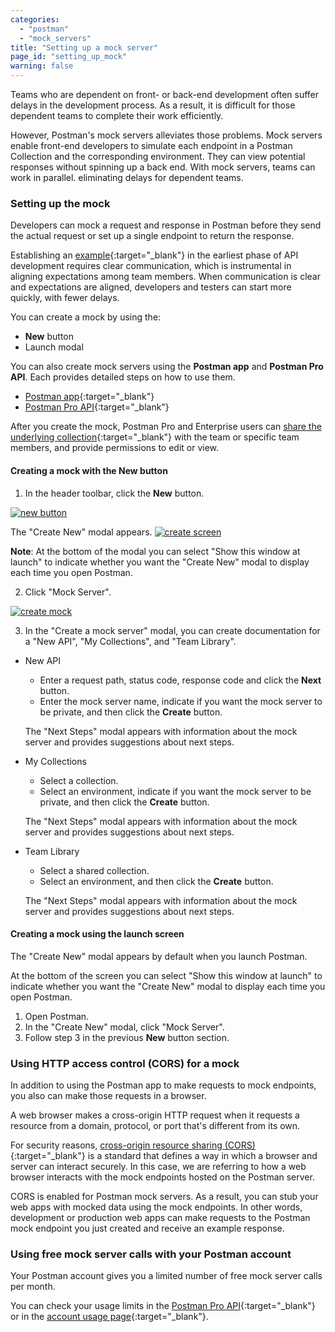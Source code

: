 ```yaml
---
categories:
  - "postman"
  - "mock_servers"
title: "Setting up a mock server"
page_id: "setting_up_mock"
warning: false
---
```


Teams who are dependent on front- or back-end development often suffer delays in the development process. As a result, it is difficult for those dependent teams to complete their work efficiently.  

However, Postman's mock servers alleviates those problems. Mock servers enable front-end developers to simulate each endpoint in a Postman Collection and the corresponding environment. They can view potential responses without spinning up a back end. With mock servers, teams can work in parallel. eliminating delays for dependent teams.

### Setting up the mock

Developers can mock a request and response in Postman before they send the actual request or set up a single endpoint to return the response. 

Establishing an [example](/docs/postman/collections/examples){:target="_blank"} in the earliest phase of API development requires clear communication, which is instrumental in aligning expectations among team members. When communication is clear and expectations are aligned, developers and testers can start more quickly, with fewer delays.


You can create a mock by using the: 

  * **New** button
  *  Launch modal 

  
You can also create mock servers using the **Postman app** and **Postman Pro API**. Each provides detailed steps on how to use them.

* [Postman app](/docs/postman/mock_servers/mocking_with_examples){:target="_blank"} 
* [Postman Pro API](/docs/postman/mock_servers/mock_with_api){:target="_blank"}


After you create the mock, Postman Pro and Enterprise users can [share the underlying collection](/docs/postman/team_library/sharing#sharing-collections){:target="_blank"} with the team or specific team members, and provide permissions to edit or view.


#### Creating a mock with the New button

1. In the header toolbar, click the **New** button.

[![new button](https://s3.amazonaws.com/postman-static-getpostman-com/postman-docs/HeaderToolBar.png)](https://s3.amazonaws.com/postman-static-getpostman-com/postman-docs/HeaderToolBar.png)

The "Create New" modal appears.
[![create screen](https://s3.amazonaws.com/postman-static-getpostman-com/postman-docs/create_new_screen.png)](https://s3.amazonaws.com/postman-static-getpostman-com/postman-docs/create_new_screen.png)

**Note**: At the bottom of the modal you can select "Show this window at launch" to indicate whether you want the "Create New" modal to display each time you open Postman.

<ol start="2">
  <li>Click "Mock Server".</li>
</ol>

[![create mock](https://s3.amazonaws.com/postman-static-getpostman-com/postman-docs/create_mock.png)](https://s3.amazonaws.com/postman-static-getpostman-com/postman-docs/create_mock.png)

<ol start="3">
  <li>In the "Create a mock server" modal, you can create documentation for a "New API", "My Collections", and "Team Library".</li>
</ol>

   * New API
     
     * Enter a request path, status code, response code and click the **Next** button.
     * Enter the mock server name, indicate if you want the mock server to be private, and then click the **Create** button.
     
     The "Next Steps" modal appears with information about the mock server and provides suggestions about next steps.
    
   * My Collections
   
     * Select a collection.
     * Select an environment, indicate if you want the mock server to be private, and then click the **Create** button.
     
     The "Next Steps" modal appears with information about the mock server and provides suggestions about next steps.
     
   * Team Library
   
     * Select a shared collection.
     * Select an environment, and then click the **Create** button.
     
     The "Next Steps" modal appears with information about the mock server and provides suggestions about next steps.
     
#### Creating a mock using the launch screen

The "Create New" modal appears by default when you launch Postman. 

At the bottom of the screen you can select "Show this window at launch" to indicate whether you want the "Create New" modal to display each time you open Postman.

1. Open Postman.
2. In the "Create New" modal, click "Mock Server".
3. Follow step 3 in the previous **New** button section. 

### Using HTTP access control (CORS) for a mock

In addition to using the Postman app to make requests to mock endpoints, you also can make those requests in a browser.

A web browser makes a cross-origin HTTP request when it requests a resource from a domain, protocol, or port that's different from its own. 

For security reasons, [cross-origin resource sharing (CORS)](https://developer.mozilla.org/en-US/docs/Web/HTTP/Access_control_CORS){:target="_blank"} is a standard that defines a way in which a browser and server can interact securely. In this case, we are referring to how a web browser interacts with the mock endpoints hosted on the Postman server.

CORS is enabled for Postman mock servers. As a result, you can stub your web apps with mocked data using the mock endpoints. In other words, development or production web apps can make requests to the Postman mock endpoint you just created and receive an example response.

### Using free mock server calls with your Postman account

Your Postman account gives you a limited number of free mock server calls per month. 

You can check your usage limits in the [Postman Pro API](https://docs.api.getpostman.com){:target="_blank"} or in the [account usage page](https://go.pstmn.io/postman-account-limits){:target="_blank"}.
